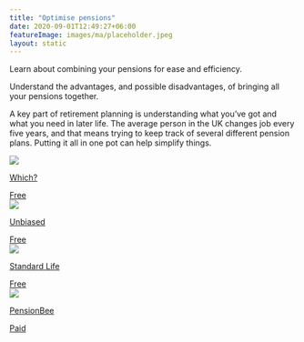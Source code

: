 ```yaml
---
title: "Optimise pensions"
date: 2020-09-01T12:49:27+06:00
featureImage: images/ma/placeholder.jpeg
layout: static
---
```


Learn about combining your pensions for ease and efficiency.

Understand the advantages, and possible disadvantages, of bringing all your pensions together.

A key part of retirement planning is understanding what you’ve got and what you need in later life. The average person in the UK changes job every five years, and that means trying to keep track of several different pension plans. Putting it all in one pot can help simplify things.

<a class="ma-link" href="https://www.which.co.uk/money/pensions-and-retirement/personal-pensions/should-i-combine-my-pensions-a79863g1pm14#headline_4"><div class="ma-card"><div class="ma-icon"><img src ="/images/icon-check.png"/></div><div class="ma-name"><p>Which?</p></div><div class="ma-paid-text"><span>Free</span></div></div></a><a class="ma-link" href="https://www.unbiased.co.uk/discover/pensions-retirement/managing-a-pension/combining-your-pensions"><div class="ma-card"><div class="ma-icon"><img src ="/images/icon-check.png"/></div><div class="ma-name"><p>Unbiased</p></div><div class="ma-paid-text"><span>Free</span></div></div></a><a class="ma-link" href="https://www.standardlife.co.uk/articles/article-page/combining-your-pensions"><div class="ma-card"><div class="ma-icon"><img src ="/images/icon-check.png"/></div><div class="ma-name"><p>Standard Life</p></div><div class="ma-paid-text"><span>Free</span></div></div></a><a class="ma-link" href="https://www.pensionbee.com/"><div class="ma-card"><div class="ma-icon"><img src ="/images/icon-pound.png"/></div><div class="ma-name"><p>PensionBee</p></div><div class="ma-paid-text"><span>Paid</span></div></div></a>  

<br/><br/>






